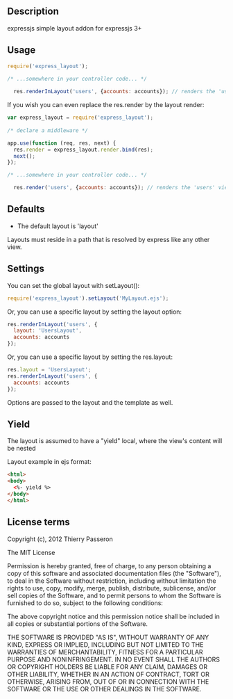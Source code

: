 ## Description

expressjs simple layout addon for expressjs 3+

## Usage
```js
require('express_layout');
    
/* ...somewhere in your controller code... */

  res.renderInLayout('users', {accounts: accounts}); // renders the 'users' view within the default layout ('layout')
```

If you wish you can even replace the res.render by the layout render:

```js
var express_layout = require('express_layout');
    
/* declare a middleware */

app.use(function (req, res, next) {
  res.render = express_layout.render.bind(res);
  next();
});

/* ...somewhere in your controller code... */

  res.render('users', {accounts: accounts}); // renders the 'users' view within the default layout ('layout')
```


## Defaults

  * The default layout is 'layout'
  
Layouts must reside in a path that is resolved by express like any other view.
    
## Settings
You can set the global layout with setLayout():

```js
require('express_layout').setLayout('MyLayout.ejs');
```

Or, you can use a specific layout by setting the layout option:

```js
res.renderInLayout('users', {
  layout: 'UsersLayout', 
  accounts: accounts
});
```

Or, you can use a specific layout by setting the res.layout:

```js
res.layout = 'UsersLayout';
res.renderInLayout('users', {
  accounts: accounts
});
```

Options are passed to the layout and the template as well.
  
## Yield

The layout is assumed to have a "yield" local, where the view's content will be nested

Layout example in ejs format:
```html
<html>
<body>
  <%- yield %>
</body>
</html>
```

## License terms

Copyright (c), 2012 Thierry Passeron

The MIT License

Permission is hereby granted, free of charge, to any person obtaining a copy of this software and associated documentation files (the "Software"), to deal in the Software without restriction, including without limitation the rights to use, copy, modify, merge, publish, distribute, sublicense, and/or sell copies of the Software, and to permit persons to whom the Software is furnished to do so, subject to the following conditions:

The above copyright notice and this permission notice shall be included in all copies or substantial portions of the Software.

THE SOFTWARE IS PROVIDED "AS IS", WITHOUT WARRANTY OF ANY KIND, EXPRESS OR IMPLIED, INCLUDING BUT NOT LIMITED TO THE WARRANTIES OF MERCHANTABILITY, FITNESS FOR A PARTICULAR PURPOSE AND NONINFRINGEMENT. IN NO EVENT SHALL THE AUTHORS OR COPYRIGHT HOLDERS BE LIABLE FOR ANY CLAIM, DAMAGES OR OTHER LIABILITY, WHETHER IN AN ACTION OF CONTRACT, TORT OR OTHERWISE, ARISING FROM, OUT OF OR IN CONNECTION WITH THE SOFTWARE OR THE USE OR OTHER DEALINGS IN THE SOFTWARE.